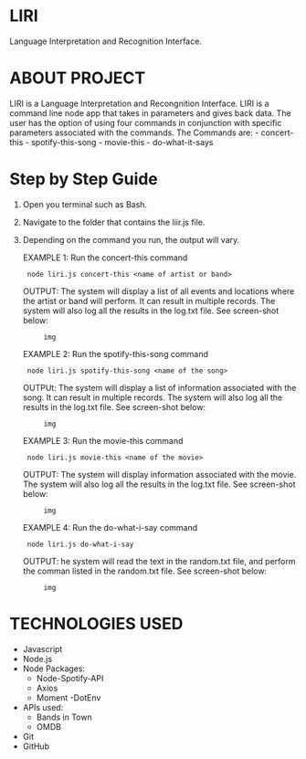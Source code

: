 # LIRI
Language Interpretation and Recognition Interface.


# ABOUT PROJECT

LIRI is a Language Interpretation and Recongnition Interface. LIRI is a command line node app that takes in parameters and gives back data. The user has the option of using four commands in conjunction with specific parameters associated with the commands. 
The Commands are:
    - concert-this
    - spotify-this-song
    - movie-this
    - do-what-it-says

# Step by Step Guide

1. Open you terminal such as Bash.
2. Navigate to the folder that contains the liir.js file.
3. Depending on the command you run, the output will vary.

     EXAMPLE 1: Run the concert-this command

        node liri.js concert-this <name of artist or band>

    OUTPUT: The system will display a list of all events and locations where the artist or band will perform. It can result in multiple records. The system will also log all the results in the log.txt file. See screen-shot below:

            img

    EXAMPLE 2: Run the spotify-this-song command

        node liri.js spotify-this-song <name of the song>

    OUTPUt: The system will display a list of information associated with the song. It can result in multiple records. The system will also log all the results in the log.txt file. See screen-shot below:

            img

    EXAMPLE 3: Run the movie-this command

        node liri.js movie-this <name of the movie>

    OUTPUT: The system will display information associated with the movie. The system will also log all the results in the log.txt file. See screen-shot below:

            img

    EXAMPLE 4: Run the do-what-i-say command

        node liri.js do-what-i-say 

    OUTPUT: he system will read the text in the random.txt file, and perform the comman listed in the random.txt file. See screen-shot below:

            img




# TECHNOLOGIES USED

- Javascript
- Node.js
- Node Packages:
    - Node-Spotify-API
    - Axios
    - Moment
    -DotEnv
- APIs used:
    - Bands in Town
    - OMDB
- Git
- GitHub